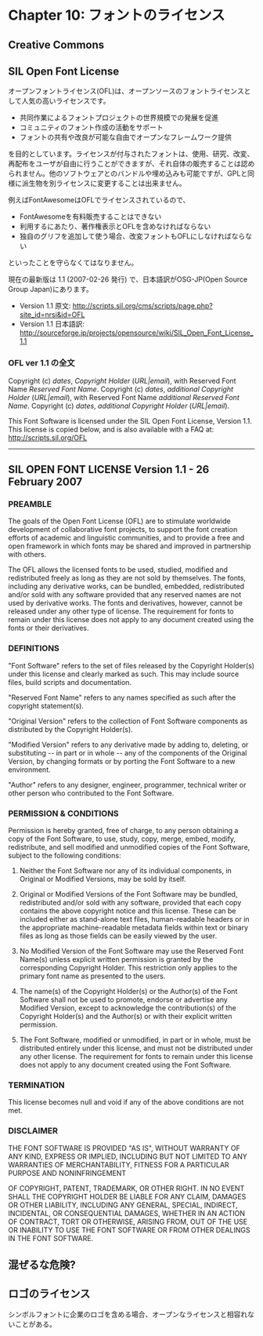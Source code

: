# Chapter 10: フォントのライセンス


## Creative Commons


## SIL Open Font License
オープンフォントライセンス(OFL)は、オープンソースのフォントライセンスとして人気の高いライセンスです。

- 共同作業によるフォントプロジェクトの世界規模での発展を促進
- コミュニティのフォント作成の活動をサポート
- フォントの共有や改良が可能な自由でオープンなフレームワーク提供

を目的としています。ライセンスが付与されたフォントは、使用、研究、改変、再配布をユーザが自由に行うことができますが、それ自体の販売することは認められません。他のソフトウェアとのバンドルや埋め込みも可能ですが、GPLと同様に派生物を別ライセンスに変更することは出来ません。

例えばFontAwesomeはOFLでライセンスされているので、

- FontAwesomeを有料販売することはできない
- 利用するにあたり、著作権表示とOFLを含めなければならない
- 独自のグリフを追加して使う場合、改変フォントもOFLにしなければならない

といったことを守らなくてはなりません。

現在の最新版は 1.1 (2007-02-26 発行) で、日本語訳がOSG-JP(Open Source Group Japan)にあります。

- Version 1.1 原文: http://scripts.sil.org/cms/scripts/page.php?site_id=nrsi&id=OFL
- Version 1.1 日本語訳: http://sourceforge.jp/projects/opensource/wiki/SIL_Open_Font_License_1.1

### OFL ver 1.1 の全文

Copyright (c) *dates*, *Copyright Holder* (*URL|email*), with Reserved Font Name *Reserved Font Name*.
Copyright (c) *dates*, *additional Copyright Holder* (*URL|email*), with Reserved Font Name *additional Reserved Font Name*.
Copyright (c) *dates*, *additional Copyright Holder* (*URL|email*).

This Font Software is licensed under the SIL Open Font License, Version 1.1.
This license is copied below, and is also available with a FAQ at:
http://scripts.sil.org/OFL

-----------------------------------------------------------
SIL OPEN FONT LICENSE Version 1.1 - 26 February 2007
-----------------------------------------------------------

### PREAMBLE
The goals of the Open Font License (OFL) are to stimulate worldwide development of collaborative font projects, to support the font creation efforts of academic and linguistic communities, and to provide a free and open framework in which fonts may be shared and improved in partnership with others.

The OFL allows the licensed fonts to be used, studied, modified and redistributed freely as long as they are not sold by themselves. The fonts, including any derivative works, can be bundled, embedded, redistributed and/or sold with any software provided that any reserved names are not used by derivative works. The fonts and derivatives, however, cannot be released under any other type of license. The requirement for fonts to remain under this license does not apply to any document created using the fonts or their derivatives.

### DEFINITIONS
"Font Software" refers to the set of files released by the Copyright Holder(s) under this license and clearly marked as such. This may include source files, build scripts and documentation.

"Reserved Font Name" refers to any names specified as such after the copyright statement(s).

"Original Version" refers to the collection of Font Software components as distributed by the Copyright Holder(s).

"Modified Version" refers to any derivative made by adding to, deleting, or substituting -- in part or in whole -- any of the components of the Original Version, by changing formats or by porting the Font Software to a new environment.

"Author" refers to any designer, engineer, programmer, technical writer or other person who contributed to the Font Software.

### PERMISSION & CONDITIONS
Permission is hereby granted, free of charge, to any person obtaining a copy of the Font Software, to use, study, copy, merge, embed, modify, redistribute, and sell modified and unmodified copies of the Font Software, subject to the following conditions:

1) Neither the Font Software nor any of its individual components, in Original or Modified Versions, may be sold by itself.

2) Original or Modified Versions of the Font Software may be bundled, redistributed and/or sold with any software, provided that each copy contains the above copyright notice and this license. These can be included either as stand-alone text files, human-readable headers or in the appropriate machine-readable metadata fields within text or binary files as long as those fields can be easily viewed by the user.

3) No Modified Version of the Font Software may use the Reserved Font Name(s) unless explicit written permission is granted by the corresponding Copyright Holder. This restriction only applies to the primary font name as presented to the users.

4) The name(s) of the Copyright Holder(s) or the Author(s) of the Font Software shall not be used to promote, endorse or advertise any Modified Version, except to acknowledge the contribution(s) of the Copyright Holder(s) and the Author(s) or with their explicit written permission.

5) The Font Software, modified or unmodified, in part or in whole, must be distributed entirely under this license, and must not be distributed under any other license. The requirement for fonts to remain under this license does not apply to any document created using the Font Software.

### TERMINATION
This license becomes null and void if any of the above conditions are not met.

### DISCLAIMER
THE FONT SOFTWARE IS PROVIDED "AS IS", WITHOUT WARRANTY OF ANY KIND, EXPRESS OR IMPLIED, INCLUDING BUT NOT LIMITED TO ANY WARRANTIES OF MERCHANTABILITY, FITNESS FOR A PARTICULAR PURPOSE AND NONINFRINGEMENT

OF COPYRIGHT, PATENT, TRADEMARK, OR OTHER RIGHT. IN NO EVENT SHALL THE COPYRIGHT HOLDER BE LIABLE FOR ANY CLAIM, DAMAGES OR OTHER LIABILITY, INCLUDING ANY GENERAL, SPECIAL, INDIRECT, INCIDENTAL, OR CONSEQUENTIAL DAMAGES, WHETHER IN AN ACTION OF CONTRACT, TORT OR OTHERWISE, ARISING FROM, OUT OF THE USE OR INABILITY TO USE THE FONT SOFTWARE OR FROM OTHER DEALINGS IN THE FONT SOFTWARE.


## 混ぜるな危険?


## ロゴのライセンス
シンボルフォントに企業のロゴを含める場合、オープンなライセンスと相容れないことがある。

